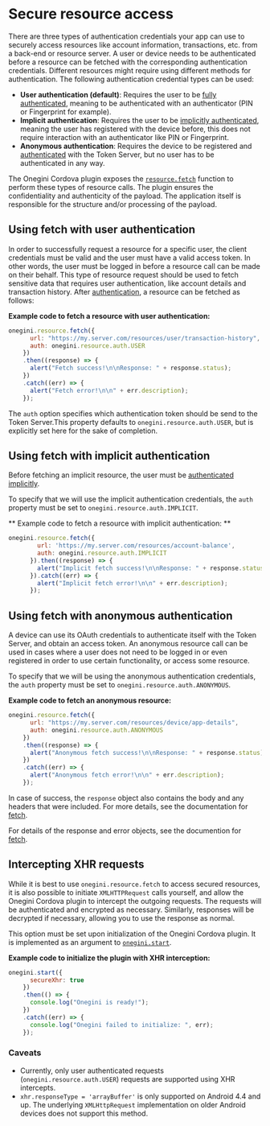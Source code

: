 # Secure resource access

There are three types of authentication credentials your app can use to securely access resources like account information, transactions, etc. from a back-end
or resource server. A user or device needs to be authenticated before a resource can be fetched with the corresponding authentication credentials.
Different resources might require using different methods for authentication. The following authentication credential types can be used:
- **User authentication (default)**: Requires the user to be [fully authenticated](../reference/user/authenticate.md), meaning to be authenticated with an
authenticator (PIN or Fingerprint for example).
- **Implicit authentication**: Requires the user to be [implicitly authenticated](../reference/user/authenticateImplicitly.md), meaning the user has registered with
the device before, this does not require interaction with an authenticator like PIN or Fingerprint.
- **Anonymous authentication**: Requires the device to be registered and [authenticated](../reference/device/authenticate.md) with the Token Server, but no user
has to be authenticated in any way.

The Onegini Cordova plugin exposes the [`resource.fetch`](../reference/resource/fetch.md) function to perform these types of resource calls. The plugin ensures
the confidentiality and authenticity of the payload. The application itself is responsible for the structure and/or processing of the payload.

<!-- toc -->

## Using fetch with user authentication

In order to successfully request a resource for a specific user, the client credentials must be valid and the user must have a valid access token. In other words,
the user must be logged in before a resource call can be made on their behalf. This type of resource request should be used to fetch sensitive data that
requires user authentication, like account details and transaction history. After [authentication](./user-authentication.md), a resource can be fetched as follows:

**Example code to fetch a resource with user authentication:**

```js
onegini.resource.fetch({
      url: "https://my.server.com/resources/user/transaction-history",
      auth: onegini.resource.auth.USER
    })
    .then((response) => {
      alert("Fetch success!\n\nResponse: " + response.status);
    })
    .catch((err) => {
      alert("Fetch error!\n\n" + err.description);
    });
```

The `auth` option specifies which authentication token should be send to the Token Server.This property defaults to `onegini.resource.auth.USER`, but is
explicitly set here for the sake of completion.   

## Using fetch with implicit authentication

Before fetching an implicit resource, the user must be [authenticated implicitly](../reference/user/authenticateImplicitly.md).

To specify that we will use the implicit authentication credentials, the `auth` property must be set to `onegini.resource.auth.IMPLICIT`.

** Example code to fetch a resource with implicit authentication: **

```js
onegini.resource.fetch({
        url: 'https://my.server.com/resources/account-balance',
        auth: onegini.resource.auth.IMPLICIT
      }).then((response) => {
        alert("Implicit fetch success!\n\nResponse: " + response.status);
      }).catch((err) => {
        alert("Implicit fetch error!\n\n" + err.description);
      });
```

## Using fetch with anonymous authentication

A device can use its OAuth credentials to authenticate itself with the Token Server, and obtain an access token. An anonymous resource call can be used in cases
where a user does not need to be logged in or even registered in order to use certain functionality, or access some resource.

To specify that we will be using the anonymous authentication credentials, the `auth` property must be set to `onegini.resource.auth.ANONYMOUS`.

**Example code to fetch an anonymous resource:**


```js
onegini.resource.fetch({
      url: "https://my.server.com/resources/device/app-details",
      auth: onegini.resource.auth.ANONYMOUS
    })
    .then((response) => {
      alert("Anonymous fetch success!\n\nResponse: " + response.status);
    })
    .catch((err) => {
      alert("Anonymous fetch error!\n\n" + err.description);
    });
```

In case of success, the `response` object also contains the body and any headers that were included. For more details, see the documentation for [fetch](../reference/resource/fetch.md).

For details of the response and error objects, see the documention for [fetch](../reference/resource/fetch.md).

## Intercepting XHR requests

While it is best to use `onegini.resource.fetch` to access secured resources, it is also possible to initiate `XMLHTTPRequest` calls yourself, and allow the
Onegini Cordova plugin to intercept the outgoing requests. The requests will be authenticated and encrypted as necessary. Similarly, responses will be decrypted
if necessary, allowing you to use the response as normal.

This option must be set upon initialization of the Onegini Cordova plugin. It is implemented as an argument to [`onegini.start`](../reference/start.md).

**Example code to initialize the plugin with XHR interception:**

```js
onegini.start({
      secureXhr: true
    })
    .then(() => {
      console.log("Onegini is ready!");
    })
    .catch((err) => {
      console.log("Onegini failed to initialize: ", err);
    });
```

### Caveats

* Currently, only user authenticated requests (`onegini.resource.auth.USER`) requests are supported using XHR intercepts.
* `xhr.responseType = 'arrayBuffer'` is only supported on Android 4.4 and up. The underlying `XMLHttpRequest` implementation on older Android devices does not support this method.
